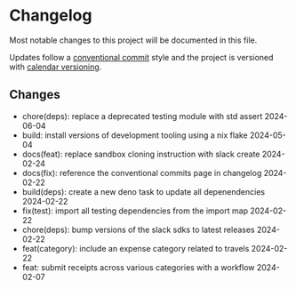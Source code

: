 # Changelog

Most notable changes to this project will be documented in this file.

Updates follow a [conventional commit][commits] style and the project is
versioned with [calendar versioning][calver].

## Changes

- chore(deps): replace a deprecated testing module with std assert 2024-06-04
- build: install versions of development tooling using a nix flake 2024-05-04
- docs(feat): replace sandbox cloning instruction with slack create 2024-02-24
- docs(fix): reference the conventional commits page in changelog 2024-02-22
- build(deps): create a new deno task to update all depenendencies 2024-02-22
- fix(test): import all testing dependencies from the import map 2024-02-22
- chore(deps): bump versions of the slack sdks to latest releases 2024-02-22
- feat(category): include an expense category related to travels 2024-02-22
- feat: submit receipts across various categories with a workflow 2024-02-07

[calver]: https://calver.org
[commits]: https://www.conventionalcommits.org/en/v1.0.0/
